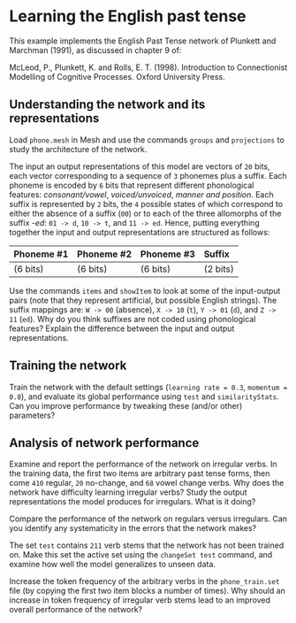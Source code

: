 # Learning the English past tense

This example implements the English Past Tense network of Plunkett and
Marchman (1991), as discussed in chapter 9 of:

McLeod, P., Plunkett, K. and Rolls, E. T. (1998). Introduction to
Connectionist Modelling of Cognitive Processes. Oxford University Press.

## Understanding the network and its representations

Load `phone.mesh` in Mesh and use the commands `groups` and `projections` to
study the architecture of the network.

The input an output representations of this model are vectors of `20` bits,
each vector corresponding to a sequence of `3` phonemes plus a suffix. Each
phoneme is encoded by `6` bits that represent different phonological
features: *consonant/vowel*, *voiced/unvoiced*, *manner and position*. Each
suffix is represented by `2` bits, the `4` possible states of which
correspond to either the absence of a suffix (`00`) or to each of the three
allomorphs of the suffix *-ed*: `01 -> d`, `10 -> t`, and `11 -> ed`. Hence,
putting everything together the input and output representations are
structured as follows:

| Phoneme #1 | Phoneme #2 | Phoneme #3 | Suffix   |
| :---       | :---       | :---       | :---     |
| (6 bits)   | (6 bits)   | (6 bits)   | (2 bits) |

Use the commands `items` and `showItem` to look at some of the input-output
pairs (note that they represent artificial, but possible English strings).
The suffix mappings are: `W -> 00` (absence), `X -> 10` (`t`), `Y -> 01`
(`d`), and `Z -> 11` (`ed`). Why do you think suffixes are not coded using
phonological features? Explain the difference between the input and output
representations.

## Training the network

Train the network with the default settings (`learning rate = 0.3`,
`momentum = 0.8`), and evaluate its global performance using `test` and
`similarityStats`. Can you improve performance by tweaking these (and/or
other) parameters?

## Analysis of network performance

Examine and report the performance of the network on irregular verbs. In the
training data, the first two items are arbitrary past tense forms, then come
`410` regular, `20` no-change, and `68` vowel change verbs. Why does the
network have difficulty learning irregular verbs? Study the output
representations the model produces for irregulars. What is it doing?

Compare the performance of the network on regulars versus irregulars. Can
you identify any systematicity in the errors that the network makes?

The set `test` contains `211` verb stems that the network has not been
trained on. Make this set the active set using the `changeSet test` command,
and examine how well the model generalizes to unseen data.

Increase the token frequency of the arbitrary verbs in the `phone_train.set`
file (by copying the first two item blocks a number of times). Why should an
increase in token frequency of irregular verb stems lead to an improved
overall performance of the network?
